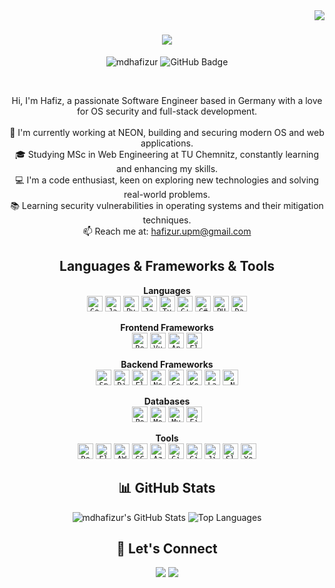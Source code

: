 <img align="right" src="https://visitor-badge.laobi.icu/badge?page_id=mdhafizur">

<h1 align="center">
  <a href="https://git.io/typing-svg">
    <img src="https://readme-typing-svg.herokuapp.com/?lines=Hello,+There!+👋;This+is+Hafiz....;Nice+to+meet+you!&center=true&size=30">
  </a>
</h1>

<p align="center">
  <img src="https://komarev.com/ghpvc/?username=mdhafizur&label=Profile+Views&color=brightgreen&style=flat" alt="mdhafizur" />
  <img src="https://img.shields.io/github/followers/mdhafizur?label=Followers" alt="GitHub Badge">
</p>
<br>
<p align="center">
  Hi, I'm Hafiz, a passionate Software Engineer based in Germany with a love for OS security and full-stack development.
  <br>
  <br>
🔬 I'm currently working at NEON, building and securing modern OS and web applications.  
  <br>
  🎓 Studying MSc in Web Engineering at TU Chemnitz, constantly learning and enhancing my skills.
  <br>
  💻 I'm a code enthusiast, keen on exploring new technologies and solving real-world problems.  
  <br>
  📚 Learning security vulnerabilities in operating systems and their mitigation techniques.  
  <br>
  📫 Reach me at: <a href="mailto:hafizur.upm@gmail.com">hafizur.upm@gmail.com</a>
</p>

<h2 align="center">Languages & Frameworks & Tools</h2>

<p align="center">
  <strong>Languages</strong> <br>
  <a href="https://go.dev/"><code><img title="Go" height="25" src="https://cdn.jsdelivr.net/gh/devicons/devicon/icons/go/go-original.svg"></code></a>
  <a href="https://www.java.com/"><code><img title="Java" height="25" src="https://cdn.jsdelivr.net/gh/devicons/devicon/icons/java/java-original.svg"></code></a>
  <a href="https://www.python.org/"><code><img title="Python" height="25" src="https://cdn.jsdelivr.net/gh/devicons/devicon/icons/python/python-original.svg"></code></a>
  <a href="https://developer.mozilla.org/en-US/docs/Web/JavaScript"><code><img title="JavaScript" height="25" src="https://cdn.jsdelivr.net/gh/devicons/devicon/icons/javascript/javascript-original.svg"></code></a>
  <a href="https://www.typescriptlang.org/"><code><img title="TypeScript" height="25" src="https://cdn.jsdelivr.net/gh/devicons/devicon/icons/typescript/typescript-original.svg"></code></a>
  <a href="https://isocpp.org/"><code><img title="C++" height="25" src="https://cdn.jsdelivr.net/gh/devicons/devicon/icons/cplusplus/cplusplus-original.svg"></code></a>
  <a href="https://learn.microsoft.com/en-us/dotnet/csharp/"><code><img title="C#" height="25" src="https://cdn.jsdelivr.net/gh/devicons/devicon/icons/csharp/csharp-original.svg"></code></a>
  <a href="https://www.php.net/"><code><img title="PHP" height="25" src="https://cdn.jsdelivr.net/gh/devicons/devicon/icons/php/php-original.svg"></code></a>
  <a href="https://dart.dev/"><code><img title="Dart" height="25" src="https://cdn.jsdelivr.net/gh/devicons/devicon/icons/dart/dart-original.svg"></code></a>
</p>

<p align="center">
  <strong>Frontend Frameworks</strong> <br>
  <a href="https://reactjs.org/"><code><img title="React" height="25" src="https://cdn.jsdelivr.net/gh/devicons/devicon/icons/react/react-original.svg"></code></a>
  <a href="https://vuejs.org/"><code><img title="Vue.js" height="25" src="https://cdn.jsdelivr.net/gh/devicons/devicon/icons/vuejs/vuejs-original.svg"></code></a>
  <a href="https://angular.io/"><code><img title="Angular" height="25" src="https://cdn.jsdelivr.net/gh/devicons/devicon/icons/angularjs/angularjs-original.svg"></code></a>
  <a href="https://flutter.dev/"><code><img title="Flutter" height="25" src="https://cdn.jsdelivr.net/gh/devicons/devicon/icons/flutter/flutter-original.svg"></code></a>
</p>

<p align="center">
  <strong>Backend Frameworks</strong> <br>
  <a href="https://spring.io/projects/spring-boot"><code><img title="Spring Boot" height="25" src="https://cdn.jsdelivr.net/gh/devicons/devicon/icons/spring/spring-original.svg"></code></a>
  <a href="https://www.djangoproject.com/"><code><img title="Django" height="25" src="https://static.cdnlogo.com/logos/d/63/django.svg"></code></a>
  <a href="https://flask.palletsprojects.com/"><code><img title="Flask" height="25" src="https://cdn.jsdelivr.net/gh/devicons/devicon/icons/flask/flask-original.svg"></code></a>
  <a href="https://nestjs.com/"><code><img title="NestJS" height="25" src="https://www.vectorlogo.zone/logos/nestjs/nestjs-icon.svg"></code></a>
  <a href="https://go.dev/"><code><img title="Go" height="25" src="https://cdn.jsdelivr.net/gh/devicons/devicon/icons/go/go-original.svg"></code></a>
  <a href="https://kotlinlang.org/"><code><img title="Kotlin" height="25" src="https://cdn.jsdelivr.net/gh/devicons/devicon/icons/kotlin/kotlin-original.svg"></code></a>
  <a href="https://laravel.com/"><code><img title="Laravel" height="25" src="https://www.vectorlogo.zone/logos/laravel/laravel-icon.svg"></code></a>
  <a href="https://learn.microsoft.com/en-us/dotnet/core/"><code><img title=".NET Core" height="25" src="https://cdn.jsdelivr.net/gh/devicons/devicon/icons/dotnetcore/dotnetcore-original.svg"></code></a>
</p>


<p align="center">
  <strong>Databases</strong> <br>
  <a href="https://www.postgresql.org/"><code><img title="PostgreSQL" height="25" src="https://cdn.jsdelivr.net/gh/devicons/devicon/icons/postgresql/postgresql-original.svg"></code></a>
  <a href="https://www.mongodb.com/"><code><img title="MongoDB" height="25" src="https://cdn.jsdelivr.net/gh/devicons/devicon/icons/mongodb/mongodb-original.svg"></code></a>
  <a href="https://www.mysql.com/"><code><img title="MySQL" height="25" src="https://cdn.jsdelivr.net/gh/devicons/devicon/icons/mysql/mysql-original.svg"></code></a>
  <a href="https://firebase.google.com/"><code><img title="Firebase" height="25" src="https://cdn.jsdelivr.net/gh/devicons/devicon/icons/firebase/firebase-plain.svg"></code></a>
</p>

<p align="center">
  <strong>Tools</strong> <br>
  <a href="https://www.docker.com/"><code><img title="Docker" height="25" src="https://cdn.jsdelivr.net/gh/devicons/devicon/icons/docker/docker-original.svg"></code></a>
   <a href="https://www.elastic.co/"><code><img title="Elastic" height="25" src="https://www.vectorlogo.zone/logos/elastic/elastic-icon.svg"></code></a>
  <a href="https://aws.amazon.com/"><code><img title="AWS" height="25" src="https://www.vectorlogo.zone/logos/amazon_aws/amazon_aws-icon.svg"></code></a>
  <a href="https://cloud.google.com/"><code><img title="GCP" height="25" src="https://cdn.jsdelivr.net/gh/devicons/devicon/icons/googlecloud/googlecloud-original.svg"></code></a>
  <a href="https://azure.microsoft.com/"><code><img title="Azure" height="25" src="https://cdn.jsdelivr.net/gh/devicons/devicon/icons/azure/azure-original.svg"></code></a>
  <a href="https://git-scm.com/"><code><img title="Git" height="25" src="https://cdn.jsdelivr.net/gh/devicons/devicon/icons/git/git-original.svg"></code></a>
  <a href="https://about.gitlab.com/"><code><img title="GitLab" height="25" src="https://cdn.jsdelivr.net/gh/devicons/devicon/icons/gitlab/gitlab-original.svg"></code></a>
  <a href="https://www.atlassian.com/software/jira"><code><img title="Jira" height="25" src="https://cdn.jsdelivr.net/gh/devicons/devicon/icons/jira/jira-original.svg"></code></a>
  <a href="https://slack.com/"><code><img title="Slack" height="25" src="https://cdn.jsdelivr.net/gh/devicons/devicon/icons/slack/slack-original.svg"></code></a>
  <a href="https://www.jetbrains.com/youtrack/"><code><img title="YouTrack" height="25" src="https://www.vectorlogo.zone/logos/jetbrains/jetbrains-icon.svg"></code></a>
</p>

<h2 align="center">📊 GitHub Stats</h2>
<p align="center">
  <img src="https://github-readme-stats.vercel.app/api?username=mdhafizur&show_icons=true&theme=radical" alt="mdhafizur's GitHub Stats" />
  <img src="https://github-readme-stats.vercel.app/api/top-langs/?username=mdhafizur&layout=compact&theme=radical" alt="Top Languages" />
</p>

<h2 align="center">🤝 Let's Connect</h2>
<p align="center">
  <a href="https://www.linkedin.com/in/mdhafizur98/"><img src="https://img.shields.io/badge/LinkedIn-mdhafizur98-blue?style=flat&logo=linkedin" /></a>
  <a href="mailto:hafizur.upm@gmail.com"><img src="https://img.shields.io/badge/Email-hafizur.upm@gmail.com-red?style=flat&logo=gmail" /></a>
</p>
